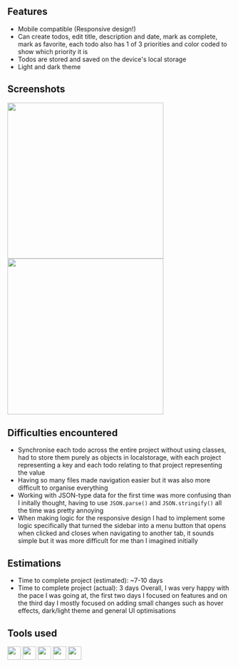 ## Features
- Mobile compatible (Responsive design!)
- Can create todos, edit title, description and date, mark as complete, mark as favorite, each todo also has 1 of 3 priorities and color coded to show which priority it is 
- Todos are stored and saved on the device's local storage
- Light and dark theme

## Screenshots
<img src="https://github.com/nikitarevenco/todo/assets/154856872/0aac5874-e7c8-4f51-a838-8dca14b4513a" height="350px" width="auto">
<img src="https://github.com/nikitarevenco/todo/assets/154856872/f8344ca4-ad2f-465a-8d8b-618a3ed7adb3" height="350px" width="auto">

## Difficulties encountered
- Synchronise each todo across the entire project without using classes, had to store them purely as objects in localstorage, with each project representing a key and each todo relating to that project representing the value
- Having so many files made navigation easier but it was also more difficult to organise everything
- Working with JSON-type data for the first time was more confusing than I initally thought, having to use `JSON.parse()` and `JSON.stringify()` all the time was pretty annoying
- When making logic for the responsive design I had to implement some logic specifically that turned the sidebar into a menu button that opens when clicked and closes when navigating to another tab, it sounds simple but it was more difficult for me than I imagined initially

## Estimations
- Time to complete project (estimated): ~7-10 days
- Time to complete project (actual): 3 days
Overall, I was very happy with the pace I was going at, the first two days I focused on features and on the third day I mostly focused on adding small changes such as hover effects, dark/light theme and general UI optimisations

## Tools used
<p align="left">
  <img src="https://img.shields.io/badge/-JavaScript-000?&logo=JavaScript" height="30" />
  <img src="https://img.shields.io/badge/-HTML5-000?&logo=html5" height="30" />
  <img src="https://img.shields.io/badge/-CSS3-000?&logo=css3" height="30" />
  <img src="https://img.shields.io/badge/-npm-000?&logo=npm" height="30" />
  <img src="https://img.shields.io/badge/-Webpack-000?&logo=webpack" height="30" />
</p>
